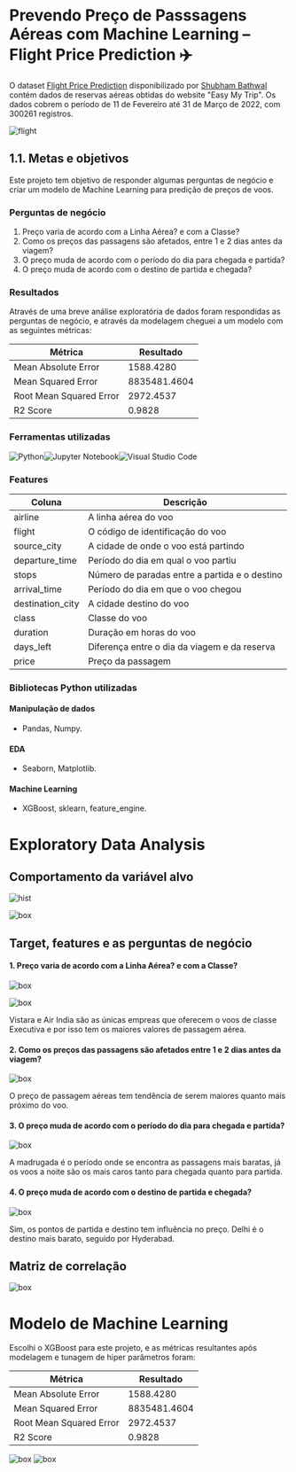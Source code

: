 # Prevendo Preço de Passsagens Aéreas com Machine Learning – Flight Price Prediction ✈️

O dataset [Flight Price Prediction](https://www.kaggle.com/datasets/shubhambathwal/flight-price-prediction) disponibilizado por [Shubham Bathwal](https://www.kaggle.com/shubhambathwal) contém dados de reservas aéreas obtidas do website "Easy My Trip". Os dados cobrem o período de 11 de Fevereiro até 31 de Março de 2022, com 300261 registros.

![flight](https://i.imgur.com/RkAHy6w.jpeg)

## 1.1. Metas e objetivos

Este projeto tem objetivo de responder algumas perguntas de negócio e criar um modelo de Machine Learning para predição de preços de voos.

### Perguntas de negócio
1. Preço varia de acordo com a Linha Aérea? e com a Classe?
2. Como os preços das passagens são afetados, entre 1 e 2 dias antes da viagem?
3. O preço muda de acordo com o período do dia para chegada e partida?
4. O preço muda de acordo com o destino de partida e chegada?

### Resultados
Através de uma breve análise exploratória de dados foram respondidas as perguntas de negócio, e através da modelagem cheguei a um modelo com as seguintes métricas:

|Métrica|Resultado|
|--|---|
|Mean Absolute Error|1588.4280|
|Mean Squared Error|8835481.4604|
|Root Mean Squared Error|2972.4537|
|R2 Score|0.9828|

### Ferramentas utilizadas
![Python](https://img.shields.io/badge/python-3670A0?style=for-the-badge&logo=python&logoColor=ffdd54)![Jupyter Notebook](https://img.shields.io/badge/jupyter-%23FA0F00.svg?style=for-the-badge&logo=jupyter&logoColor=white)![Visual Studio Code](https://img.shields.io/badge/Visual%20Studio%20Code-0078d7.svg?style=for-the-badge&logo=visual-studio-code&logoColor=white)

### Features
|Coluna|Descrição|
|-------|--------|
|airline|A linha aérea do voo|
|flight|O código de identificação do voo|
|source_city|A cidade de onde o voo está partindo|
|departure_time|Período do dia em qual o voo partiu|
|stops|Número de paradas entre a partida e o destino|
|arrival_time|Período do dia em que o voo chegou|
|destination_city|A cidade destino do voo|
|class|Classe do voo|
|duration|Duração em horas do voo|
|days_left|Diferença entre o dia da viagem e da reserva|
|price|Preço da passagem|

### Bibliotecas Python utilizadas
#### Manipulação de dados
- Pandas, Numpy.
#### EDA
- Seaborn, Matplotlib.
#### Machine Learning
- XGBoost, sklearn, feature_engine.

# Exploratory Data Analysis
## Comportamento da variável alvo

![hist](https://github.com/datalopes1/flight_prices/blob/datalopes1/doc/img/plot1.png?raw=true)

![box](https://github.com/datalopes1/flight_prices/blob/datalopes1/doc/img/plot2.png?raw=true)

## Target, features e as perguntas de negócio
#### 1. Preço varia de acordo com a Linha Aérea? e com a Classe?
![box](https://github.com/datalopes1/flight_prices/blob/datalopes1/doc/img/plot3.png?raw=true)

![box](https://github.com/datalopes1/flight_prices/blob/datalopes1/doc/img/plot4.png?raw=true)

Vistara e Air India são as únicas empreas que oferecem o voos de classe Executiva e por isso tem os maiores valores de passagem aérea. 

#### 2. Como os preços das passagens são afetados entre 1 e 2 dias antes da viagem?

![box](https://github.com/datalopes1/flight_prices/blob/datalopes1/doc/img/plot5.png?raw=true)

O preço de passagem aéreas tem tendência de serem maiores quanto mais próximo do voo.

#### 3. O preço muda de acordo com o período do dia para chegada e partida?
![box](https://github.com/datalopes1/flight_prices/blob/datalopes1/doc/img/plot6.png?raw=true)

A madrugada é o período onde se encontra as passagens mais baratas, já os voos a noite são os mais caros tanto para chegada quanto para partida. 

#### 4. O preço muda de acordo com o destino de partida e chegada?
![box](https://github.com/datalopes1/flight_prices/blob/datalopes1/doc/img/plot7.png?raw=true)

Sim, os pontos de partida e destino tem influência no preço. Delhi é o destino mais barato, seguido por Hyderabad.

## Matriz de correlação
![box](https://github.com/datalopes1/flight_prices/blob/datalopes1/doc/img/plot8.png?raw=true)

# Modelo de Machine Learning
Escolhi o XGBoost para este projeto, e as métricas resultantes após modelagem e tunagem de hiper parâmetros foram: 

|Métrica|Resultado|
|--|---|
|Mean Absolute Error|1588.4280|
|Mean Squared Error|8835481.4604|
|Root Mean Squared Error|2972.4537|
|R2 Score|0.9828|

![box](https://github.com/datalopes1/flight_prices/blob/datalopes1/doc/img/plot11.png?raw=true)
![box](https://github.com/datalopes1/flight_prices/blob/datalopes1/doc/img/plot12.png?raw=true)
